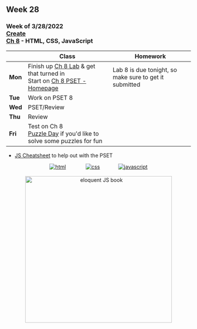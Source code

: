 ## Week 28

### Week of 3/28/2022<br>[Create](\apcsp\curriculum\pt\create)<br>[Ch 8](\apcsp\curriculum\8) - HTML, CSS, JavaScript

|         | Class | Homework |
| ------- | ----- | -------- |
| **Mon** |Finish up [Ch 8 Lab](https://cs50.harvard.edu/ap/2022/curriculum/x/labs/8/) & get that turned in<br>Start on [Ch 8 PSET - Homepage](https://cs50.harvard.edu/ap/2022/curriculum/x/psets/8/homepage/) |Lab 8 is due tonight, so make sure to get it submitted  |
| **Tue** |Work on PSET 8 |  |
| **Wed** |PSET/Review |  |
| **Thu** |Review |  |
| **Fri** |Test on Ch 8<br>[Puzzle Day](https://cs50.ly/puzzles) if you'd like to solve some puzzles for fun |  |

* [JS Cheatsheet](https://javascript.pythoncheatsheet.org/#) to help out with the PSET

<div style="text-align:center">
<a href="https://www.w3schools.com/html" target="_blank"><img src="\apcsp\assets\img\html-icon.jpg" alt="html" style="padding: 0px 25px"></a> <a href="https://www.w3schools.com/css" target="_blank"><img src="\apcsp\assets\img\css-icon.jpg" alt="css" style="padding: 0px 25px"></a><a href="https://www.w3schools.com/js" target="_blank"><img src="\apcsp\assets\img\js-icon.jpg" alt="javascript" style="padding: 0px 25px"></a>
</div>

<br>
<div style="text-align:center">
<a href="https://eloquentjavascript.net/" target="_blank"><img src="https://eloquentjavascript.net/img/cover.jpg" alt="eloquent JS book" height="400px"></a>
</div>

<meta http-equiv="refresh" content="300"/>

